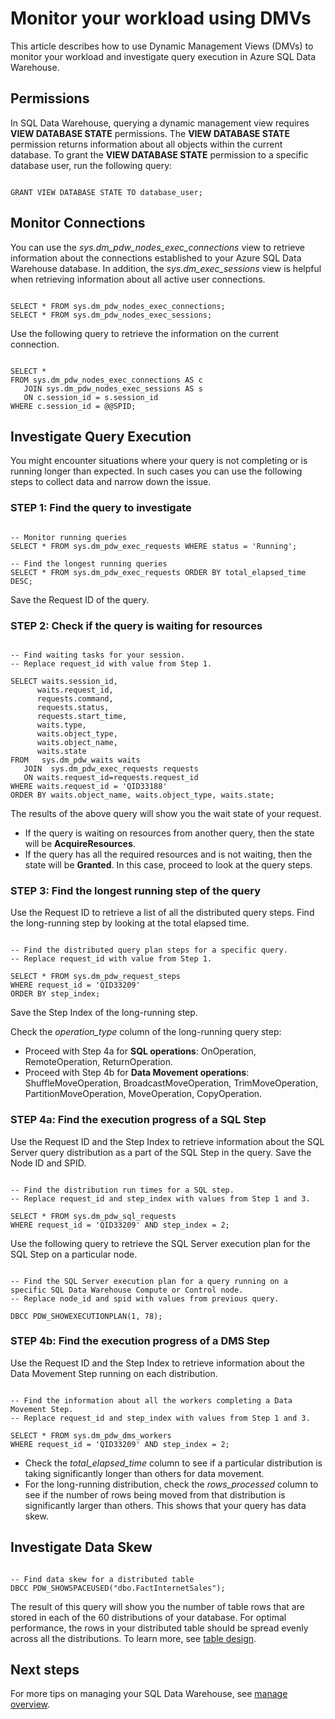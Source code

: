 <properties
   pageTitle="Monitor your workload using DMVs | Microsoft Azure"
   description="Learn how to monitor your workload using DMVs."
   services="sql-data-warehouse"
   documentationCenter="NA"
   authors="sahaj08"
   manager="barbkess"
   editor=""/>

<tags
   ms.service="sql-data-warehouse"
   ms.devlang="NA"
   ms.topic="article"
   ms.tgt_pltfrm="NA"
   ms.workload="data-services"
   ms.date="08/06/2015"
   ms.author="sahajs"/>

# Monitor your workload using DMVs

This article describes how to use Dynamic Management Views (DMVs) to monitor your workload and investigate query execution in Azure SQL Data Warehouse.




## Permissions

In SQL Data Warehouse, querying a dynamic management view requires **VIEW DATABASE STATE** permissions. The **VIEW DATABASE STATE** permission returns information about all objects within the current database.
To grant the **VIEW DATABASE STATE** permission to a specific database user, run the following query:

```

GRANT VIEW DATABASE STATE TO database_user;

```




## Monitor Connections

You can use the *sys.dm_pdw_nodes_exec_connections* view to retrieve information about the connections established to your Azure SQL Data Warehouse database. In addition, the *sys.dm_exec_sessions* view is helpful when retrieving information about all active user connections.

```

SELECT * FROM sys.dm_pdw_nodes_exec_connections;
SELECT * FROM sys.dm_pdw_nodes_exec_sessions;

```


Use the following query to retrieve the information on the current connection.

```

SELECT * 
FROM sys.dm_pdw_nodes_exec_connections AS c 
   JOIN sys.dm_pdw_nodes_exec_sessions AS s 
   ON c.session_id = s.session_id 
WHERE c.session_id = @@SPID;

```





## Investigate Query Execution
You might encounter situations where your query is not completing or is running longer than expected. In such cases you can use the following steps to collect data and narrow down the issue.



### STEP 1: Find the query to investigate

```

-- Monitor running queries
SELECT * FROM sys.dm_pdw_exec_requests WHERE status = 'Running';

-- Find the longest running queries
SELECT * FROM sys.dm_pdw_exec_requests ORDER BY total_elapsed_time DESC;

```

Save the Request ID of the query.


  
### STEP 2: Check if the query is waiting for resources

```

-- Find waiting tasks for your session.
-- Replace request_id with value from Step 1.

SELECT waits.session_id,
      waits.request_id,  
      requests.command,
      requests.status, 
      requests.start_time,  
      waits.type,  
      waits.object_type, 
      waits.object_name,  
      waits.state  
FROM   sys.dm_pdw_waits waits 
   JOIN  sys.dm_pdw_exec_requests requests
   ON waits.request_id=requests.request_id 
WHERE waits.request_id = 'QID33188'
ORDER BY waits.object_name, waits.object_type, waits.state;

```


The results of the above query will show you the wait state of your request.

- If the query is waiting on resources from another query, then the state will be **AcquireResources**.
- If the query has all the required resources and is not waiting, then the state will be **Granted**. In this case, proceed to look at the query steps.




### STEP 3: Find the longest running step of the query

Use the Request ID to retrieve a list of all the distributed query steps. Find the long-running step by looking at the total elapsed time. 

```

-- Find the distributed query plan steps for a specific query.
-- Replace request_id with value from Step 1.
 
SELECT * FROM sys.dm_pdw_request_steps
WHERE request_id = 'QID33209'
ORDER BY step_index;

```

Save the Step Index of the long-running step.

Check the *operation_type* column of the long-running query step:

- Proceed with Step 4a for **SQL operations**: OnOperation, RemoteOperation, ReturnOperation.
- Proceed with Step 4b for **Data Movement operations**: ShuffleMoveOperation, BroadcastMoveOperation, TrimMoveOperation, PartitionMoveOperation, MoveOperation, CopyOperation.




### STEP 4a: Find the execution progress of a SQL Step

Use the Request ID and the Step Index to retrieve information about the SQL Server query distribution as a part of the SQL Step in the query. Save the Node ID and SPID.

```

-- Find the distribution run times for a SQL step.
-- Replace request_id and step_index with values from Step 1 and 3.

SELECT * FROM sys.dm_pdw_sql_requests
WHERE request_id = 'QID33209' AND step_index = 2;

```


Use the following query to retrieve the SQL Server execution plan for the SQL Step on a particular node.

```

-- Find the SQL Server execution plan for a query running on a specific SQL Data Warehouse Compute or Control node. 
-- Replace node_id and spid with values from previous query.

DBCC PDW_SHOWEXECUTIONPLAN(1, 78);

```



### STEP 4b: Find the execution progress of a DMS Step

Use the Request ID and the Step Index to retrieve information about the Data Movement Step running on each distribution. 

```

-- Find the information about all the workers completing a Data Movement Step.
-- Replace request_id and step_index with values from Step 1 and 3.
 
SELECT * FROM sys.dm_pdw_dms_workers
WHERE request_id = 'QID33209' AND step_index = 2;

```

- Check the *total_elapsed_time* column to see if a particular distribution is taking significantly longer than others for data movement. 
- For the long-running distribution, check the *rows_processed* column to see if the number of rows being moved from that distribution is significantly larger than others. This shows that your query has data skew.





## Investigate Data Skew

```

-- Find data skew for a distributed table
DBCC PDW_SHOWSPACEUSED("dbo.FactInternetSales");

```


The result of this query will show you the number of table rows that are stored in each of the 60 distributions of your database. For optimal performance, the rows in your distributed table should be spread evenly across all the distributions.
To learn more, see [table design][].



## Next steps
For more tips on managing your SQL Data Warehouse, see [manage overview][].

<!--Image references-->

<!--Article references-->
[manage overview]: sql-data-warehouse-overview-manage.md
[table design]: sql-data-warehouse-develop-table-design.md

<!--MSDN references-->


